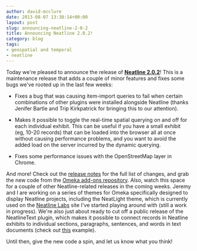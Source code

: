 ```yaml
---
author: david-mcclure
date: 2013-08-07 13:38:14+00:00
layout: post
slug: announcing-neatline-2-0-2
title: Announcing Neatline 2.0.2!
category: blog
tags:
- geospatial and temporal
- neatline
---
```


Today we're pleased to announce the release of [**Neatline 2.0.2**](http://omeka.org/add-ons/plugins/Neatline/)! This is a maintenance release that adds a couple of minor features and fixes some bugs we've rooted up in the last few weeks:






  * Fixes a bug that was causing item-import queries to fail when certain combinations of other plugins were installed alongside Neatline (thanks Jenifer Bartle and Trip Kirkpatrick for bringing this to our attention).




  * Makes it possible to toggle the real-time spatial querying on and off for each individual exhibit. This can be useful if you have a small exhibit (eg, 10-20 records) that can be loaded into the browser all at once without causing performance problems, and you want to avoid the added load on the server incurred by the dynamic querying.




  * Fixes some performance issues with the OpenStreetMap layer in Chrome.





And more! Check out the [release notes](https://github.com/scholarslab/Neatline/releases/tag/2.0.2) for the full list of changes, and grab the new code from the [Omeka add-ons repository](http://omeka.org/add-ons/plugins/Neatline/). Also, watch this space for a couple of other Neatline-related releases in the coming weeks. Jeremy and I are working on a series of themes for Omeka specifically designed to display Neatline projects, including the NeatLight theme, which is currently used on the [Neatline Labs](http://neatline.dclure.org) site I've started playing around with (still a work in progress). We're also just about ready to cut off a public release of the NeatlineText plugin, which makes it possible to connect records in Neatline exhibits to individual sections, paragraphs, sentences, and words in text documents (check out [this](http://neatline.dclure.org/neatline/show/saturn-v-stage-2) example).

Until then, give the new code a spin, and let us know what you think!
